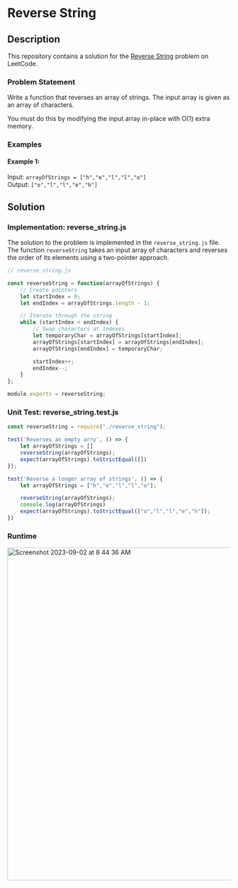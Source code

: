 # Reverse String

## Description
This repository contains a solution for the [Reverse String](https://leetcode.com/problems/reverse-string/) problem on LeetCode.

### Problem Statement
Write a function that reverses an array of strings. The input array is given as an array of characters.

You must do this by modifying the input array in-place with O(1) extra memory.

### Examples

#### Example 1:
Input: `arrayOfStrings = ["h","e","l","l","o"]`  
Output: `["o","l","l","e","h"]`

## Solution

### Implementation: reverse_string.js

The solution to the problem is implemented in the `reverse_string.js` file. The function `reverseString` takes an input array of characters and reverses the order of its elements using a two-pointer approach.

```javascript
// reverse_string.js

const reverseString = function(arrayOfStrings) {
    // Create pointers
    let startIndex = 0;
    let endIndex = arrayOfStrings.length - 1;

    // Iterate through the string
    while (startIndex < endIndex) {
        // Swap characters at indexes
        let temporaryChar = arrayOfStrings[startIndex];
        arrayOfStrings[startIndex] = arrayOfStrings[endIndex];
        arrayOfStrings[endIndex] = temporaryChar;

        startIndex++;
        endIndex--;
    }
};

module.exports = reverseString;
```

### Unit Test: reverse_string.test.js

```javascript
const reverseString = require("./reverse_string");

test('Reverses an empty arry', () => {
    let arrayOfStrings = []
    reverseString(arrayOfStrings);
    expect(arrayOfStrings).toStrictEqual([])
});

test('Reverse a longer array of strings', () => {
    let arrayOfStrings = ["h","e","l","l","o"];

    reverseString(arrayOfStrings);
    console.log(arrayOfStrings)
    expect(arrayOfStrings).toStrictEqual(["o","l","l","e","h"]);
})
```

### Runtime

<img width="752" alt="Screenshot 2023-09-02 at 8 44 36 AM" src="https://github.com/willshepp28/EssentialAlgos/assets/28759252/500fda7f-8da5-44d7-80b6-3fd31764da25">



